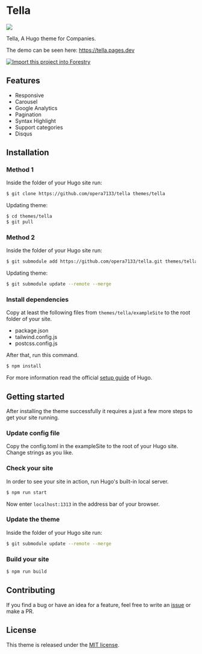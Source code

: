 # Tella

![](img/logo/Oasis-Logo.png)

Tella, A Hugo theme for Companies.

The demo can be seen here: https://tella.pages.dev

[![Import this project into Forestry](https://assets.forestry.io/import-to-forestryK.svg)](https://app.forestry.io/quick-start?repo=opera7133/tella&engine=hugo&version=0.80.0&config=exampleSite)

## Features

- Responsive
- Carousel
- Google Analytics
- Pagination
- Syntax Highlight
- Support categories
- Disqus

## Installation

### Method 1

Inside the folder of your Hugo site run:

```bash
$ git clone https://github.com/opera7133/tella themes/tella
```

Updating theme:

```bash
$ cd themes/tella
$ git pull
```

### Method 2

Inside the folder of your Hugo site run:

```bash
$ git submodule add https://github.com/opera7133/tella.git themes/tella
```

Updating theme:

```bash
$ git submodule update --remote --merge
```

### Install dependencies

Copy at least the following files from `themes/tella/exampleSite` to the root folder of your site.

- package.json
- tailwind.config.js
- postcss.config.js

After that, run this command.

```bash
$ npm install
```

For more information read the official [setup guide](https://gohugo.io/overview/installing/) of Hugo.

## Getting started

After installing the theme successfully it requires a just a few more steps to get your site running.

### Update config file

Copy the config.toml in the exampleSite to the root of your Hugo site. Change strings as you like.

### Check your site

In order to see your site in action, run Hugo's built-in local server.

```bash
$ npm run start
```

Now enter `localhost:1313` in the address bar of your browser.

### Update the theme

Inside the folder of your Hugo site run:

```bash
$ git submodule update --remote --merge
```

### Build your site

```bash
$ npm run build
```

## Contributing

If you find a bug or have an idea for a feature, feel free to write an [issue](https://github.com/opera7133/tella/issues) or make a PR.

## License

This theme is released under the [MIT license](https://github.com/opera7133/tella/blob/master/LICENSE).
